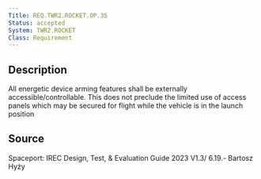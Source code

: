 ```yaml
---
Title: REQ.TWR2.ROCKET.OP.35
Status: accepted
System: TWR2.ROCKET
Class: Requirement
---
```


## Description

All energetic device arming features shall be externally accessible/controllable. This does not preclude the limited use of access panels which may be secured for flight while the vehicle is in the launch position

## Source

Spaceport: IREC Design, Test, & Evaluation Guide 2023 V1.3/ 6.19.- Bartosz Hyży

